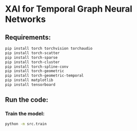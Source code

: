 # XAI for Temporal Graph Neural Networks

## Requirements:

```bash
pip install torch torchvision torchaudio
pip install torch-scatter
pip install torch-sparse
pip install torch-cluster
pip install torch-spline-conv
pip install torch-geometric
pip install torch-geometric-temporal
pip install matplotlib
pip install tensorboard
```

## Run the code:

### Train the model:

```bash
python -m src.train
```
